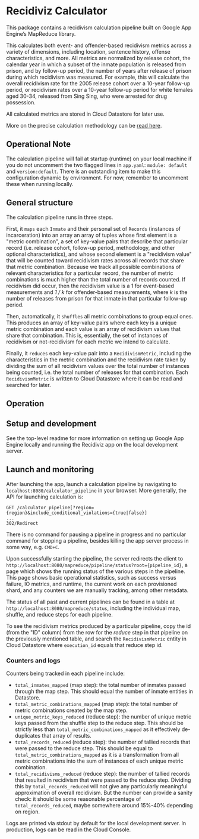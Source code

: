 # Recidiviz Calculator

This package contains a recidivism calculation pipeline built on Google App Engine’s MapReduce library.

This calculates both event- and offender-based recidivism metrics across a variety of dimensions, including location,
sentence history, offense characteristics, and more. All metrics are normalized by release cohort, the calendar year
in which a subset of the inmate population is released from prison, and by follow-up period, the number of years
after release of prison during which recidivism was measured. For example, this will calculate the overall recidivism
rate for the 2005 release cohort over a 10-year follow-up period, or recidivism rates over a 10-year follow-up period
for white females aged 30-34, released from Sing Sing, who were arrested for drug possession.

All calculated metrics are stored in Cloud Datastore for later use.

More on the precise calculation methodology can be [read here](TODO).

Operational Note
------

The calculation pipeline will fail at startup (runtime) on your local machine if you do not uncomment the two
flagged lines in `app.yaml`: `module: default` and `version:default`. There is an outstanding item to make this
configuration dynamic by environment. For now, remember to uncomment these when running locally.


General structure
------

The calculation pipeline runs in three steps.

First, it `maps` each `Inmate` and their personal set of `Records`
(instances of incarceration) into an array an array of tuples whose first element is a "metric combination",
a set of key-value pairs that describe that particular record (i.e. release cohort, follow-up period,
methodology, and other optional characteristics), and whose second element is a "recidivism value" that will
be counted toward recidivism rates across all records that share that metric combination. Because we track
all possible combinations of relevant characteristics for a particular record, the number of metric combinations
is much higher than the total number of records counted. If recidivism did occur, then the recidivism value is
a 1 for event-based measurements and _1 / k_ for offender-based measurements, where _k_ is the number of releases
from prison for that inmate in that particular follow-up period.

Then, automatically, it `shuffles` all metric combinations to group equal ones. This produces an array of key-value
pairs where each key is a unique metric combination and each value is an array of recidivism values that share that
combination. This is, essentially, the set of instances of recidivism or not-recidivism for each metric we intend to
calculate.

Finally, it `reduces` each key-value pair into a `RecidivismMetric`, including the characteristics in the metric
combination and the recidivism rate taken by dividing the sum of all recidivism values over the total number of
instances being counted, i.e. the total number of releases for that combination. Each `RecidivismMetric` is written
to Cloud Datastore where it can be read and searched for later.

Operation
------

## Setup and development
See the top-level readme for more information on setting up Google App Engine locally and running the Recidiviz
app on the local development server.

## Launch and monitoring
After launching the app, launch a calculation pipeline by navigating to `localhost:8080/calculator_pipeline` in
your browser. More generally, the API for launching calculation is:

```
GET /calculator_pipeline[?region={region}&include_conditional_violations={true|false}]
...
302/Redirect
```

There is no command for pausing a pipeline in progress and no particular command for stopping a pipeline, besides
killing the app server process in some way, e.g. `CMD+C`.

Upon successfully starting the pipeline, the server redirects the client to `http://localhost:8080/mapreduce/pipeline/status?root={pipeline_id}`,
a page which shows the running status of the various steps in the pipeline. This page shows basic operational
statistics, such as success versus failure, IO metrics, and runtime, the current work on each provisioned shard,
and any counters we are manually tracking, among other metadata.

The status of all past and current pipelines can be found in a table at `http://localhost:8080/mapreduce/status`,
including the individual map, shuffle, and reduce steps for each pipeline.

To see the recidivism metrics produced by a particular pipeline, copy the id (from the "ID" column) from the row for
the _reduce_ step in that pipeline on the previously mentioned table, and search the `RecidivismMetric` entity in
Cloud Datastore where `execution_id` equals that reduce step id.

### Counters and logs

Counters being tracked in each pipeline include:
* `total_inmates_mapped` (map step): the total number of inmates passed through the map step. This should equal the
number of inmate entities in Datastore.
* `total_metric_combinations_mapped` (map step): the total number of metric combinations created by the map step.
* `unique_metric_keys_reduced` (reduce step): the number of unique metric keys passed from the shuffle step to the
reduce step. This should be strictly less than `total_metric_combinations_mapped` as it effectively de-duplicates
that array of results.
* `total_records_reduced` (reduce step): the number of tallied records that were passed to the reduce step. This
should be equal to `total_metric_combinations_mapped` as it is a transformation from all metric combinations
into the sum of instances of each unique metric combination.
* `total_recidivisms_reduced` (reduce step): the number of tallied records that resulted in recidivism that were
passed to the reduce step. Dividing this by `total_records_reduced` will not give any particularly meaningful
approximation of overall recidivism. But the number can provide a sanity check: it should be some reasonable
percentage of `total_records_reduced`, maybe somewhere around 15%-40% depending on region.

Logs are printed via stdout by default for the local development server. In production, logs can be read
in the Cloud Console.
